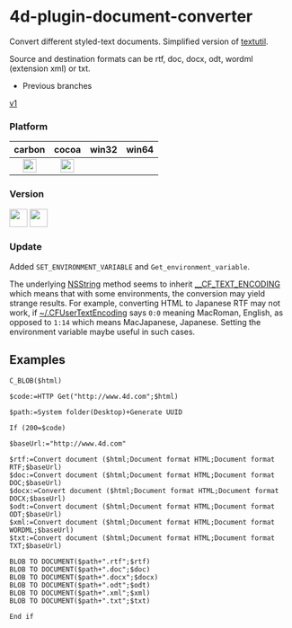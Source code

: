 4d-plugin-document-converter
============================

Convert different styled-text documents. Simplified version of [textutil](https://developer.apple.com/library/mac/documentation/Darwin/Reference/ManPages/man1/textutil.1.html).

Source and destination formats can be rtf, doc, docx, odt, wordml (extension xml) or txt.

* Previous branches

[v1](https://github.com/miyako/4d-plugin-document-converter/tree/v1)

### Platform

| carbon | cocoa | win32 | win64 |
|:------:|:-----:|:---------:|:---------:|
|<img src="https://cloud.githubusercontent.com/assets/1725068/22371562/1b091f0a-e4db-11e6-8458-8653954a7cce.png" width="24" height="24" />|<img src="https://cloud.githubusercontent.com/assets/1725068/22371562/1b091f0a-e4db-11e6-8458-8653954a7cce.png" width="24" height="24" />|||

### Version

<img src="https://cloud.githubusercontent.com/assets/1725068/18940649/21945000-8645-11e6-86ed-4a0f800e5a73.png" width="32" height="32" /> <img src="https://cloud.githubusercontent.com/assets/1725068/18940648/2192ddba-8645-11e6-864d-6d5692d55717.png" width="32" height="32" />

### Update

Added ```SET_ENVIRONMENT_VARIABLE``` and ```Get_environment_variable```.

The underlying [NSString](https://developer.apple.com/library/mac/documentation/CoreFoundation/Reference/CFStringRef/index.html) method seems to inherit [__CF_TEXT_ENCODING](https://developer.apple.com/library/mac/technotes/tn2228/_index.html) which means that with some environments, the conversion may yield strange results. For example, converting HTML to Japanese RTF may not work, if [~/.CFUserTextEncoding](https://discussions.apple.com/thread/2254222?tstart=0) says ```0:0``` meaning MacRoman, English, as opposed to ```1:14``` which means MacJapanese, Japanese. Setting the environment variable maybe useful in such cases.

## Examples

```
C_BLOB($html)

$code:=HTTP Get("http://www.4d.com";$html)

$path:=System folder(Desktop)+Generate UUID

If (200=$code)

$baseUrl:="http://www.4d.com"

$rtf:=Convert document ($html;Document format HTML;Document format RTF;$baseUrl)
$doc:=Convert document ($html;Document format HTML;Document format DOC;$baseUrl)
$docx:=Convert document ($html;Document format HTML;Document format DOCX;$baseUrl)
$odt:=Convert document ($html;Document format HTML;Document format ODT;$baseUrl)
$xml:=Convert document ($html;Document format HTML;Document format WORDML;$baseUrl)
$txt:=Convert document ($html;Document format HTML;Document format TXT;$baseUrl)

BLOB TO DOCUMENT($path+".rtf";$rtf)
BLOB TO DOCUMENT($path+".doc";$doc)
BLOB TO DOCUMENT($path+".docx";$docx)
BLOB TO DOCUMENT($path+".odt";$odt)
BLOB TO DOCUMENT($path+".xml";$xml)
BLOB TO DOCUMENT($path+".txt";$txt)

End if 
```
